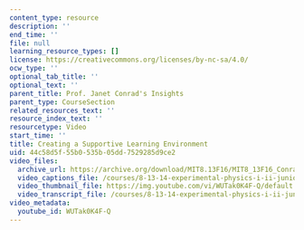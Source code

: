 ```yaml
---
content_type: resource
description: ''
end_time: ''
file: null
learning_resource_types: []
license: https://creativecommons.org/licenses/by-nc-sa/4.0/
ocw_type: ''
optional_tab_title: ''
optional_text: ''
parent_title: Prof. Janet Conrad's Insights
parent_type: CourseSection
related_resources_text: ''
resource_index_text: ''
resourcetype: Video
start_time: ''
title: Creating a Supportive Learning Environment
uid: 44c58d5f-55b0-535b-05dd-7529285d9ce2
video_files:
  archive_url: https://archive.org/download/MIT8.13F16/MIT8_13F16_Conrad_Good_Feedback_300k.mp4
  video_captions_file: /courses/8-13-14-experimental-physics-i-ii-junior-lab-fall-2016-spring-2017/7d31896362a05e00ac3d72bf2201f73f_WUTak0K4F-Q.vtt
  video_thumbnail_file: https://img.youtube.com/vi/WUTak0K4F-Q/default.jpg
  video_transcript_file: /courses/8-13-14-experimental-physics-i-ii-junior-lab-fall-2016-spring-2017/68f3f710dbfe73cfb3dd532b6fe3f660_WUTak0K4F-Q.pdf
video_metadata:
  youtube_id: WUTak0K4F-Q
---
```

